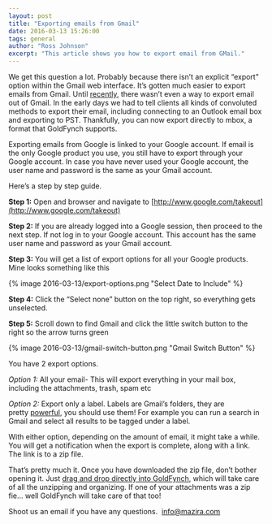 ```yaml
---
layout: post
title: "Exporting emails from Gmail"
date: 2016-03-13 15:26:00
tags: general
author: "Ross Johnson"
excerpt: "This article shows you how to export email from GMail."
---
```


We get this question a lot. Probably because there isn’t an explicit “export” option within the Gmail web interface. It’s gotten much easier to export emails from Gmail. Until [recently](http://www.pcworld.com/article/2068494/google-finally-lets-you-download-your-gmail-and-calendar-data-heres-how.html), there wasn’t even a way to export email out of Gmail. In the early days we had to tell clients all kinds of convoluted methods to export their email, including connecting to an Outlook email box and exporting to PST. Thankfully, you can now export directly to mbox, a format that GoldFynch supports.

Exporting emails from Google is linked to your Google account. If email is the only Google product you use, you still have to export through your Google account. In case you have never used your Google account, the user name and password is the same as your Gmail account.

Here’s a step by step guide.

**Step 1:** Open and browser and navigate to [http://www.google.com/takeout](http://www.google.com/takeout)

**Step 2:** If you are already logged into a Google session, then proceed to the next step. If not log in to your Google account. This account has the same user name and password as your Gmail account.

**Step 3:** You will get a list of export options for all your Google products. Mine looks something like this

{% image 2016-03-13/export-options.png "Select Date to Include" %}

**Step 4:** Click the “Select none” button on the top right, so everything gets unselected.

**Step 5:** Scroll down to find Gmail and click the little switch button to the right so the arrow turns green

{% image 2016-03-13/gmail-switch-button.png "Gmail Switch Button" %}

You have 2 export options.

_Option 1:_ All your email- This will export everything in your mail box, including the attachments, trash, spam etc

_Option 2:_ Export only a label. Labels are Gmail’s folders, they are pretty [powerful](http://www.techrepublic.com/blog/google-in-the-enterprise/use-labels-in-gmail-for-better-e-mail-management/), you should use them! For example you can run a search in Gmail and select all results to be tagged under a label.

With either option, depending on the amount of email, it might take a while. You will get a notification when the export is complete, along with a link. The link is to a zip file.

That’s pretty much it. Once you have downloaded the zip file, don’t bother opening it. Just [drag and drop directly into GoldFynch](http://blog.goldfynch.com/2016/02/21/uploading-zip-or-compressed-files-in-goldfynch/), which will take care of all the unzipping and organizing. If one of your attachments was a zip fie… well GoldFynch will take care of that too!

Shoot us an email if you have any questions.  [info@mazira.com](mailto:info@mazira.com)

